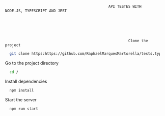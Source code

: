                                                    API TESTES WITH NODE.JS, TYPESCRIPT AND JEST




                            

                                                            Clone the project

```bash
  git clone https:https://github.com/RaphaelMarquesMartorella/tests.typeSript.git
```

Go to the project directory

```bash
  cd /
```

Install dependencies

```bash
  npm install
```

Start the server

```bash
  npm run start
```
